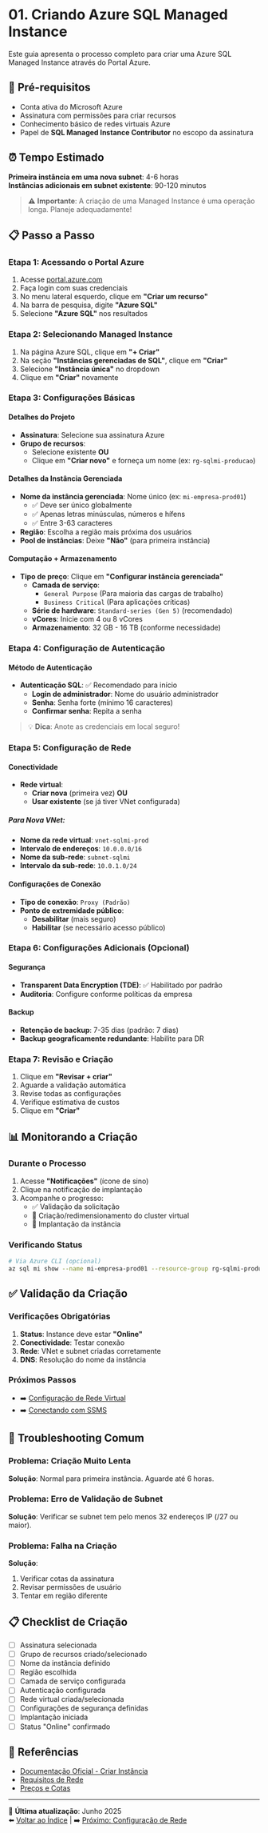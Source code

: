 # 01. Criando Azure SQL Managed Instance

Este guia apresenta o processo completo para criar uma Azure SQL Managed Instance através do Portal Azure.

## 🎯 Pré-requisitos

- Conta ativa do Microsoft Azure
- Assinatura com permissões para criar recursos
- Conhecimento básico de redes virtuais Azure
- Papel de **SQL Managed Instance Contributor** no escopo da assinatura

## ⏰ Tempo Estimado

**Primeira instância em uma nova subnet**: 4-6 horas  
**Instâncias adicionais em subnet existente**: 90-120 minutos

> ⚠️ **Importante**: A criação de uma Managed Instance é uma operação longa. Planeje adequadamente!

## 📋 Passo a Passo

### Etapa 1: Acessando o Portal Azure

1. Acesse [portal.azure.com](https://portal.azure.com)
2. Faça login com suas credenciais
3. No menu lateral esquerdo, clique em **"Criar um recurso"**
4. Na barra de pesquisa, digite **"Azure SQL"**
5. Selecione **"Azure SQL"** nos resultados

### Etapa 2: Selecionando Managed Instance

1. Na página Azure SQL, clique em **"+ Criar"**
2. Na seção **"Instâncias gerenciadas de SQL"**, clique em **"Criar"**
3. Selecione **"Instância única"** no dropdown
4. Clique em **"Criar"** novamente

### Etapa 3: Configurações Básicas

#### Detalhes do Projeto
- **Assinatura**: Selecione sua assinatura Azure
- **Grupo de recursos**: 
  - Selecione existente **OU**
  - Clique em **"Criar novo"** e forneça um nome (ex: `rg-sqlmi-producao`)

#### Detalhes da Instância Gerenciada
- **Nome da instância gerenciada**: Nome único (ex: `mi-empresa-prod01`)
  - ✅ Deve ser único globalmente
  - ✅ Apenas letras minúsculas, números e hífens
  - ✅ Entre 3-63 caracteres
- **Região**: Escolha a região mais próxima dos usuários
- **Pool de instâncias**: Deixe **"Não"** (para primeira instância)

#### Computação + Armazenamento
- **Tipo de preço**: Clique em **"Configurar instância gerenciada"**
  - **Camada de serviço**: 
    - `General Purpose` (Para maioria das cargas de trabalho)
    - `Business Critical` (Para aplicações críticas)
  - **Série de hardware**: `Standard-series (Gen 5)` (recomendado)
  - **vCores**: Inicie com 4 ou 8 vCores
  - **Armazenamento**: 32 GB - 16 TB (conforme necessidade)

### Etapa 4: Configuração de Autenticação

#### Método de Autenticação
- **Autenticação SQL**: ✅ Recomendado para início
  - **Login de administrador**: Nome do usuário administrador
  - **Senha**: Senha forte (mínimo 16 caracteres)
  - **Confirmar senha**: Repita a senha

> 💡 **Dica**: Anote as credenciais em local seguro!

### Etapa 5: Configuração de Rede

#### Conectividade
- **Rede virtual**: 
  - **Criar nova** (primeira vez) **OU**
  - **Usar existente** (se já tiver VNet configurada)

##### Para Nova VNet:
- **Nome da rede virtual**: `vnet-sqlmi-prod`
- **Intervalo de endereços**: `10.0.0.0/16`
- **Nome da sub-rede**: `subnet-sqlmi`
- **Intervalo da sub-rede**: `10.0.1.0/24`

#### Configurações de Conexão
- **Tipo de conexão**: `Proxy (Padrão)` 
- **Ponto de extremidade público**: 
  - **Desabilitar** (mais seguro)
  - **Habilitar** (se necessário acesso público)

### Etapa 6: Configurações Adicionais (Opcional)

#### Segurança
- **Transparent Data Encryption (TDE)**: ✅ Habilitado por padrão
- **Auditoria**: Configure conforme políticas da empresa

#### Backup
- **Retenção de backup**: 7-35 dias (padrão: 7 dias)
- **Backup geograficamente redundante**: Habilite para DR

### Etapa 7: Revisão e Criação

1. Clique em **"Revisar + criar"**
2. Aguarde a validação automática
3. Revise todas as configurações
4. Verifique estimativa de custos
5. Clique em **"Criar"**

## 📊 Monitorando a Criação

### Durante o Processo
1. Acesse **"Notificações"** (ícone de sino)
2. Clique na notificação de implantação
3. Acompanhe o progresso:
   - ✅ Validação da solicitação
   - 🔄 Criação/redimensionamento do cluster virtual
   - 🔄 Implantação da instância

### Verificando Status
```bash
# Via Azure CLI (opcional)
az sql mi show --name mi-empresa-prod01 --resource-group rg-sqlmi-producao
```

## ✅ Validação da Criação

### Verificações Obrigatórias
1. **Status**: Instance deve estar **"Online"**
2. **Conectividade**: Testar conexão
3. **Rede**: VNet e subnet criadas corretamente
4. **DNS**: Resolução do nome da instância

### Próximos Passos
- ➡️ [Configuração de Rede Virtual](./02-configuracao-rede.md)
- ➡️ [Conectando com SSMS](./03-conectando-ssms.md)

## 🚨 Troubleshooting Comum

### Problema: Criação Muito Lenta
**Solução**: Normal para primeira instância. Aguarde até 6 horas.

### Problema: Erro de Validação de Subnet
**Solução**: Verificar se subnet tem pelo menos 32 endereços IP (/27 ou maior).

### Problema: Falha na Criação
**Solução**: 
1. Verificar cotas da assinatura
2. Revisar permissões de usuário
3. Tentar em região diferente

## 📋 Checklist de Criação

- [ ] Assinatura selecionada
- [ ] Grupo de recursos criado/selecionado
- [ ] Nome da instância definido
- [ ] Região escolhida
- [ ] Camada de serviço configurada
- [ ] Autenticação configurada
- [ ] Rede virtual criada/selecionada
- [ ] Configurações de segurança definidas
- [ ] Implantação iniciada
- [ ] Status "Online" confirmado

## 🔗 Referências

- [Documentação Oficial - Criar Instância](https://learn.microsoft.com/pt-br/azure/azure-sql/managed-instance/instance-create-quickstart?view=azuresql&tabs=azure-portal)
- [Requisitos de Rede](https://learn.microsoft.com/pt-br/azure/azure-sql/managed-instance/connectivity-architecture-overview?view=azuresql)
- [Preços e Cotas](https://azure.microsoft.com/pt-br/pricing/details/azure-sql-managed-instance/)

---
📅 **Última atualização**: Junho 2025  
⬅️ [Voltar ao Índice](../README.md) | ➡️ [Próximo: Configuração de Rede](./02-configuracao-rede.md)